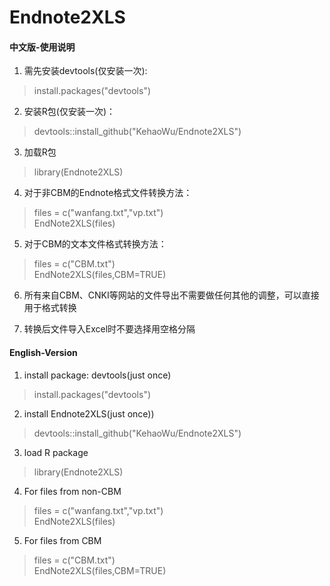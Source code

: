 # Endnote2XLS
#### 中文版-使用说明
1. 需先安装devtools(仅安装一次):  
> install.packages("devtools")

2. 安装R包(仅安装一次)：
> devtools::install_github("KehaoWu/Endnote2XLS")

3. 加载R包
> library(Endnote2XLS)

4. 对于非CBM的Endnote格式文件转换方法：
> files = c("wanfang.txt","vp.txt")<br>
> EndNote2XLS(files)

5. 对于CBM的文本文件格式转换方法：
> files = c("CBM.txt")<br>
> EndNote2XLS(files,CBM=TRUE)

6. 所有来自CBM、CNKI等网站的文件导出不需要做任何其他的调整，可以直接用于格式转换

7. 转换后文件导入Excel时不要选择用空格分隔

#### English-Version</h5>
1. install package: devtools(just once)
> install.packages("devtools")

2. install Endnote2XLS(just once))
>devtools::install_github("KehaoWu/Endnote2XLS")

3. load R package
> library(Endnote2XLS)

4. For files from non-CBM
> files = c("wanfang.txt","vp.txt")<br>
> EndNote2XLS(files)

5. For files from CBM
> files = c("CBM.txt")<br>
> EndNote2XLS(files,CBM=TRUE)

